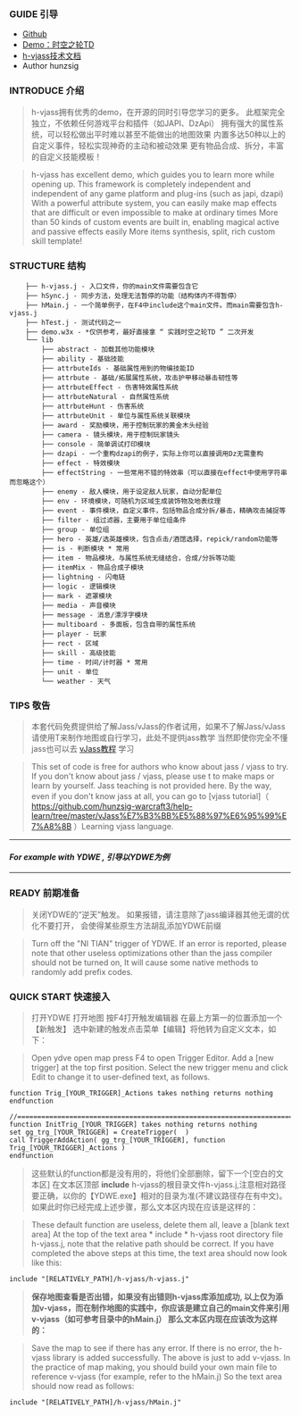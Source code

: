 ### GUIDE 引导
 * [Github](https://github.com/hunzsig-warcraft3/h-vjass)
 * [Demo：时空之轮TD](https://github.com/hunzsig-warcraft3/w3x-hyper-space-td)
 * [h-vjass技术文档](https://h-vjass.hunzsig.org)
 * Author hunzsig

### INTRODUCE 介绍

> h-vjass拥有优秀的demo，在开源的同时引导您学习的更多。
此框架完全独立，不依赖任何游戏平台和插件（如JAPI、DzApi）
拥有强大的属性系统，可以轻松做出平时难以甚至不能做出的地图效果
内置多达50种以上的自定义事件，轻松实现神奇的主动和被动效果
更有物品合成、拆分，丰富的自定义技能模板！

> h-vjass has excellent demo, which guides you to learn more while opening up.
This framework is completely independent and independent of any game platform and plug-ins (such as japi, dzapi)
With a powerful attribute system, you can easily make map effects that are difficult or even impossible to make at ordinary times
More than 50 kinds of custom events are built in, enabling magical active and passive effects easily
More items synthesis, split, rich custom skill template!


### STRUCTURE 结构
```
    ├── h-vjass.j - 入口文件，你的main文件需要包含它
    ├── hSync.j - 同步方法，处理无法暂停的功能（结构体内不得暂停）
    ├── hMain.j - 一个简单例子，在F4中include这个main文件。而main需要包含h-vjass.j
    ├── hTest.j - 测试代码之一
    ├── demo.w3x - *仅供参考，最好直接拿 “ 实践时空之轮TD ” 二次开发
    └── lib
        ├── abstract - 加载其他功能模块
        ├── ability - 基础技能
        ├── attrbuteIds - 基础属性用到的物编技能ID
        ├── attrbute - 基础/拓展属性系统，攻击护甲移动暴击韧性等
        ├── attrbuteEffect - 伤害特效属性系统
        ├── attrbuteNatural - 自然属性系统
        ├── attrbuteHunt - 伤害系统
        ├── attrbuteUnit - 单位与属性系统关联模块
        ├── award - 奖励模块，用于控制玩家的黄金木头经验
        ├── camera - 镜头模块，用于控制玩家镜头
        ├── console - 简单调试打印模块
        ├── dzapi - 一个重构dzapi的例子，实际上你可以直接调用Dz无需重构
        ├── effect - 特效模块
        ├── effectString - 一些常用不错的特效串（可以直接在effect中使用字符串而忽略这个）
        ├── enemy - 敌人模块，用于设定敌人玩家，自动分配单位
        ├── env - 环境模块，可随机为区域生成装饰物及地表纹理
        ├── event - 事件模块，自定义事件，包括物品合成分拆/暴击，精确攻击捕捉等
        ├── filter - 组过滤器，主要用于单位组条件
        ├── group - 单位组
        ├── hero - 英雄/选英雄模块，包含点击/酒馆选择，repick/random功能等
        ├── is - 判断模块 * 常用
        ├── item - 物品模块，与属性系统无缝结合，合成/分拆等功能
        ├── itemMix - 物品合成子模块
        ├── lightning - 闪电链
        ├── logic - 逻辑模块
        ├── mark - 遮罩模块
        ├── media - 声音模块
        ├── message - 消息/漂浮字模块
        ├── multiboard - 多面板，包含自带的属性系统
        ├── player - 玩家
        ├── rect - 区域
        ├── skill - 高级技能
        ├── time - 时间/计时器 * 常用
        ├── unit - 单位
        └── weather - 天气
```

### TIPS 敬告

> 本套代码免费提供给了解Jass/vJass的作者试用，如果不了解Jass/vJass请使用T来制作地图或自行学习，此处不提供jass教学
当然即使你完全不懂jass也可以去 [vJass教程](https://github.com/hunzsig-warcraft3/help-learn/tree/master/vJass%E7%B3%BB%E5%88%97%E6%95%99%E7%A8%8B) 学习

> This set of code is free for authors who know about jass / vjass to try. If you don't know about jass / vjass, please use t to make maps or learn by yourself. Jass teaching is not provided here.
By the way, even if you don't know jass at all, you can go to [vjass tutorial]（ https://github.com/hunzsig-warcraft3/help-learn/tree/master/vJass%E7%B3%BB%E5%88%97%E6%95%99%E7%A8%8B ）Learning vjass language.
  
---

#### *For example with YDWE , 引导以YDWE为例*

---

### READY 前期准备

> 关闭YDWE的“逆天”触发。
如果报错，请注意除了jass编译器其他无谓的优化不要打开，
会使得某些原生方法胡乱添加YDWE前缀

> Turn off the "NI TIAN" trigger of YDWE.
If an error is reported, please note that other useless optimizations other than the jass compiler should not be turned on,
It will cause some native methods to randomly add prefix codes.

### QUICK START 快速接入

> 打开YDWE 打开地图 按F4打开触发编辑器
在最上方第一的位置添加一个【新触发】
选中新建的触发点击菜单【编辑】将他转为自定义文本，如下：

> Open ydve open map press F4 to open Trigger Editor.
Add a [new trigger] at the top first position.
Select the new trigger menu and click Edit to change it to user-defined text, as follows.

```
function Trig_[YOUR_TRIGGER]_Actions takes nothing returns nothing
endfunction

//===========================================================================
function InitTrig_[YOUR_TRIGGER] takes nothing returns nothing
set gg_trg_[YOUR_TRIGGER] = CreateTrigger(  )
call TriggerAddAction( gg_trg_[YOUR_TRIGGER], function Trig_[YOUR_TRIGGER]_Actions )
endfunction
```

> 这些默认的function都是没有用的，将他们全部删除，留下一个[空白的文本区]
在文本区顶部 **include** h-vjass的根目录文件h-vjass.j,注意相对路径要正确，以你的【YDWE.exe】相对的目录为准(不建议路径存在有中文)。
如果此时你已经完成上述步骤，那么文本区内现在应该是这样的：

>These default function are useless, delete them all, leave a [blank text area]
At the top of the text area * include * h-vjass root directory file h-vjass.j, note that the relative path should be correct.
If you have completed the above steps at this time, the text area should now look like this:

```
include "[RELATIVELY_PATH]/h-vjass/h-vjass.j"
```

> **保存地图查看是否出错，如果没有出错则h-vjass库添加成功,
以上仅为添加v-vjass，而在制作地图的实践中，你应该是建立自己的main文件来引用v-vjass（如可参考目录中的hMain.j）
那么文本区内现在应该改为这样的：**

> Save the map to see if there has any error. If there is no error, the h-vjass library is added successfully.
The above is just to add v-vjass. In the practice of map making, you should build your own main file to reference v-vjass (for example, refer to the hMain.j)
So the text area should now read as follows:

```
include "[RELATIVELY_PATH]/h-vjass/hMain.j"
```
